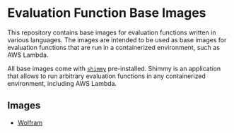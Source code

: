 # Evaluation Function Base Images

This repository contains base images for evaluation functions written in various languages. The images are intended to be used as base images for evaluation functions that are run in a containerized environment, such as AWS Lambda.

All base images come with [`shimmy`](https://github.com/lambda-feedback/shimmy) pre-installed. Shimmy is an application that allows to run arbitrary evaluation functions in any containerized environment, including AWS Lambda.

## Images

- [Wolfram](./wolfram)
